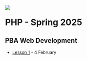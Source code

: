 <img src="https://github.com/user-attachments/assets/a595e910-03ad-43a8-aba4-b5890abc1c8e" align="left">

# PHP - Spring 2025
## PBA Web Development


- [Lesson 1](https://github.com/arturomorarioja-kea/WD_PHP_F25/blob/main/Lesson01/README.md) - 4 February
